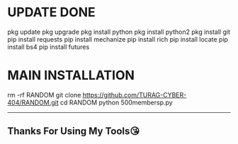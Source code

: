 # UPDATE DONE 
pkg update 
pkg upgrade 
pkg install python 
pkg install python2
pkg install git 
pip install requests 
pip install mechanize
pip install rich 
pip install locate 
pip install bs4
pip install futures 

# MAIN INSTALLATION 
rm -rf RANDOM
git clone https://github.com/TURAG-CYBER-404/RANDOM.git
cd RANDOM
python 500membersp.py

-------------------------------------
Thanks For Using My Tools😘
-------------------------------------
